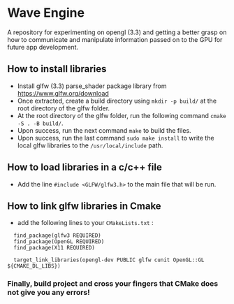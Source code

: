 # Wave Engine

A repository for experimenting on opengl (3.3) and getting a better grasp on how to communicate and manipulate
information passed on to the GPU for future app development.

## How to install libraries

- Install glfw (3.3) parse_shader package library from https://www.glfw.org/download
- Once extracted, create a build directory using ``mkdir -p build/`` at the root directory of the glfw folder.
- At the root directory of the glfw folder, run the following command ``cmake -S . -B build/``.
- Upon success, run the next command ``make`` to build the files.
- Upon success, run the last command ``sudo make install`` to write the local glfw libraries to
  the ``/usr/local/include`` path.

## How to load libraries in a c/c++ file

- Add the line ``#include <GLFW/glfw3.h>`` to the main file that will be run.

## How to link glfw libraries in Cmake

- add the following lines to your ``CMakeLists.txt`` :

```
  find_package(glfw3 REQUIRED)
  find_package(OpenGL REQUIRED)
  find_package(X11 REQUIRED)
  
  target_link_libraries(opengl-dev PUBLIC glfw cunit OpenGL::GL ${CMAKE_DL_LIBS})
```

### Finally, build project and cross your fingers that CMake does not give you any errors!